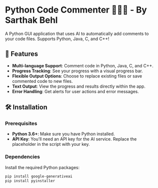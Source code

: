 # Python Code Commenter 🐍💬🎀 - By Sarthak Behl

A Python GUI application that uses AI to automatically add comments to your code files. Supports Python, Java, C, and C++!

## 🌟 Features

- **Multi-language Support**: Comment code in Python, Java, C, and C++.
- **Progress Tracking**: See your progress with a visual progress bar.
- **Flexible Output Options**: Choose to replace existing files or save commented code to new files.
- **Text Output**: View the progress and results directly within the app.
- **Error Handling**: Get alerts for user actions and error messages.

## 🛠️ Installation

### Prerequisites

- **Python 3.6+**: Make sure you have Python installed.
- **API Key**: You'll need an API key for the AI service. Replace the placeholder in the script with your key.


### Dependencies

Install the required Python packages:

```bash
pip install google-generativeai
pip install pyinstaller



